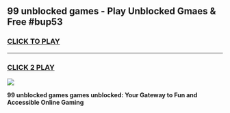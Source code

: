 
## 99 unblocked games - Play Unblocked Gmaes & Free #bup53
<h3>
<a href="https://news.freeplayer.one?title=99_unblocked_games&ref=26F">CLICK TO PLAY</a></h3>
<hr>

<h3>
<a href="https://news.freeplayer.one?title=99_unblocked_games&ref=26F">CLICK 2 PLAY</a>
  
</h3>

<a href="https://news.freeplayer.one?title=99_unblocked_games&ref=26F/"><img src="https://clearcache.store/games.png"></a>


**99 unblocked games games unblocked: Your Gateway to Fun and Accessible Online Gaming**
